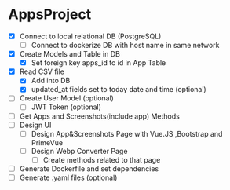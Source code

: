 # AppsProject


- [x] Connect to local relational DB (PostgreSQL)  
  - [ ] Connect to dockerize DB with host name in same network
- [x] Create Models and Table in DB
  - [x] Set foreign key apps_id to id in App Table
- [x] Read CSV file
  - [x] Add into DB
  - [x] updated_at fields set to today date and time (optional)
- [ ] Create User Model (optional)
  - [ ] JWT Token (optional)
- [ ] Get Apps and Screenshots(include app) Methods
- [ ] Design UI
  - [ ] Design App&Screenshots Page with Vue.JS ,Bootstrap and PrimeVue
  - [ ] Design Webp Converter Page 
    - [ ] Create methods related to that page
- [ ] Generate Dockerfile and set dependencies
- [ ] Generate .yaml files (optional)
